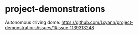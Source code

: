 # project-demonstrations

Autonomous driving dome:
https://github.com/Lxyann/project-demonstrations/issues/1#issue-1139313248


